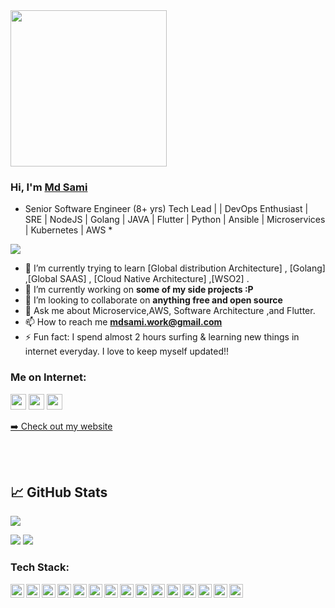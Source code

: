 <img src="https://media.giphy.com/media/f7omQNmgiyjj5sffvZ/giphy.gif" width="250px">

### Hi, I'm [Md Sami](https://mdsami.github.io/) 

* Senior Software Engineer (8+ yrs) Tech Lead | | DevOps Enthusiast | SRE | NodeJS | Golang  | JAVA | Flutter | Python | Ansible | Microservices | Kubernetes | AWS *


![](https://komarev.com/ghpvc/?username=mdsami&color=brightgreen&style=flat)

- 🌱 I’m currently trying to learn [Global distribution Architecture] , [Golang] ,[Global SAAS] , [Cloud Native Architecture] ,[WSO2] .
- 🔭 I’m currently working on **some of my side projects :P**
- 👯 I’m looking to collaborate on **anything free and open source**
- 💬 Ask me about Microservice,AWS, Software Architecture ,and Flutter.
- 📫 How to reach me **mdsami.work@gmail.com**
- ⚡ Fun fact: I spend almost 2 hours surfing & learning new things in internet everyday. I love to keep myself updated!!

### Me on Internet:

<p><a href="https://twitter.com/mdsami5"><img src="https://img.shields.io/badge/twitter-%231DA1F2.svg?&style=for-the-badge&logo=twitter&logoColor=white" height=25></a> <a href="https://www.linkedin.com/in/mdsami55/"><img src="https://img.shields.io/badge/linkedin-%230077B5.svg?&style=for-the-badge&logo=linkedin&logoColor=white" height=25></a> <a href="https://www.instagram.com/mdsami5/"><img src="https://img.shields.io/badge/instagram-%23E4405F.svg?&style=for-the-badge&logo=instagram&logoColor=white" height=25></a> 
<p><a href="https://mdsami.me">➡️ Check out my website</a></p>
<br />
<br />

## &#x1f4c8; GitHub Stats

[![](http://github-profile-summary-cards.vercel.app/api/cards/profile-details?username=mdsami&theme=tokyonight)](https://github.com/vn7n24fzkq/github-profile-summary-cards)
  
[![](http://github-profile-summary-cards.vercel.app/api/cards/repos-per-language?username=mdsami&theme=tokyonight)](https://github.com/vn7n24fzkq/github-profile-summary-cards)
  [![](http://github-profile-summary-cards.vercel.app/api/cards/most-commit-language?username=mdsami&theme=tokyonight)](https://github.com/vn7n24fzkq/github-profile-summary-cards)


### Tech Stack:
<img align="left" alt="mdsami | pub" width="22px" src="https://cdn.jsdelivr.net/npm/simple-icons@v3/icons/docker.svg" />
<img align="left" alt="mdsami | pub" width="22px" src="https://cdn.jsdelivr.net/npm/simple-icons@v3/icons/amazonaws.svg" />
<img align="left" alt="mdsami | pub" width="22px" src="https://simpleicons.org/icons/nodedotjs.svg" />
<img align="left" alt="mdsami | pub" width="22px" src="https://cdn.jsdelivr.net/npm/simple-icons@v3/icons/postgresql.svg" />
<img align="left" alt="mdsami | pub" width="22px" src="https://cdn.jsdelivr.net/npm/simple-icons@v3/icons/android.svg" />
<img align="left" alt="mdsami | pub" width="22px" src="https://cdn.jsdelivr.net/npm/simple-icons@v3/icons/java.svg" />
<img align="left" alt="mdsami | pub" width="22px" src="https://cdn.jsdelivr.net/npm/simple-icons@v3/icons/kotlin.svg" />
<img align="left" alt="mdsami | pub" width="22px" src="https://cdn.jsdelivr.net/npm/simple-icons@v3/icons/gradle.svg" />
<img align="left" alt="mdsami | pub" width="22px" src="https://cdn.jsdelivr.net/npm/simple-icons@v3/icons/flutter.svg" />
<img align="left" alt="mdsami | pub" width="22px" src="https://cdn.jsdelivr.net/npm/simple-icons@v3/icons/dart.svg" />
<img align="left" alt="mdsami | pub" width="22px" src="https://cdn.jsdelivr.net/npm/simple-icons@v3/icons/jekyll.svg" />
<img align="left" alt="mdsami | pub" width="22px" src="https://cdn.jsdelivr.net/npm/simple-icons@v3/icons/hugo.svg" />
<img align="left" alt="mdsami | pub" width="22px" src="https://cdn.jsdelivr.net/npm/simple-icons@v3/icons/git.svg" />
<img align="left" alt="mdsami | pub" width="22px" src="https://cdn.jsdelivr.net/npm/simple-icons@v3/icons/python.svg" />
<img align="left" alt="mdsami | pub" width="22px" src="https://cdn.jsdelivr.net/npm/simple-icons@v3/icons/figma.svg" />
